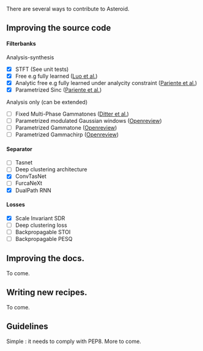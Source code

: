 There are several ways to contribute to Asteroid. 

## Improving the source code
#### Filterbanks
Analysis-synthesis
* [x] STFT (See unit tests)
* [x] Free e.g fully learned ([Luo et al.](https://arxiv.org/abs/1711.00541))
* [x] Analytic free e.g fully learned under analycity constraint ([Pariente et al.](https://128.84.21.199/abs/1910.10400))
* [x] Parametrized Sinc ([Pariente et al.](https://128.84.21.199/abs/1910.10400))

Analysis only (can be extended)
* [ ] Fixed Multi-Phase Gammatones ([Ditter et al.](https://arxiv.org/abs/1910.11615))
* [ ] Parametrized modulated Gaussian windows ([Openreview](https://openreview.net/forum?id=HyewT1BKvr))
* [ ] Parametrized Gammatone ([Openreview](https://openreview.net/forum?id=HyewT1BKvr))
* [ ] Parametrized Gammachirp ([Openreview](https://openreview.net/forum?id=HyewT1BKvr))

#### Separator
* [ ] Tasnet
* [ ] Deep clustering architecture
* [x] ConvTasNet
* [ ] FurcaNeXt
* [x] DualPath RNN

#### Losses
* [x] Scale Invariant SDR
* [ ] Deep clustering loss
* [ ] Backpropagable STOI
* [ ] Backpropagable PESQ

## Improving the docs.
To come.

## Writing new recipes.
To come.

## Guidelines
Simple : it needs to comply with PEP8. More to come.